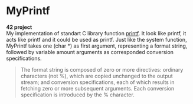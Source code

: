 # MyPrintf
**42 project**\
My implementation of standart C library function [printf](https://www.ibm.com/docs/en/i/7.1?topic=functions-printf-print-formatted-characters).
It look like printf, it acts like printf and it could be used as printf.
Just like the system function, MyPrintf takes one (char *) as first argument, representing a format string, followed by variable amount arguments as corresponded conversion specifications.
>The format string is composed of zero or more directives: ordinary characters (not %), which are copied unchanged to the output
stream; and conversion specifications, each of which results in fetching zero or more subsequent arguments.  Each conversion
specification is introduced by the % character.
